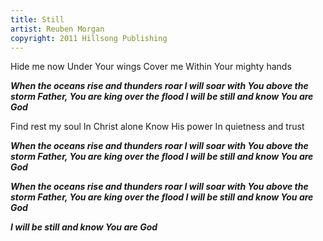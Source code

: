```yaml
---
title: Still
artist: Reuben Morgan
copyright: 2011 Hillsong Publishing
---
```

Hide me now
Under Your wings
Cover me
Within Your mighty hands

 ***When the oceans rise and thunders roar
  I will soar with You above the storm
  Father, You are king over the flood
  I will be still
   and know You are God***

Find rest my soul
In Christ alone
Know His power
In quietness and trust

 ***When the oceans rise and thunders roar
  I will soar with You above the storm
  Father, You are king over the flood
  I will be still
   and know You are God***

 ***When the oceans rise and thunders roar
  I will soar with You above the storm
  Father, You are king over the flood
  I will be still
   and know You are God***

 ***I will be still
   and know You are God***
